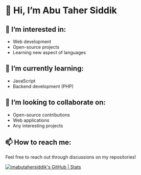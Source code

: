 # 👋 Hi, I’m Abu Taher Siddik
## 👀 I’m interested in:
- Web development
- Open-source projects
- Learning new aspect of languages

## 🌱 I’m currently learning:
- JavaScript
- Backend development (PHP)

## 💞️ I’m looking to collaborate on:
- Open-source contributions
- Web applications
- Any interesting projects

## 📫 How to reach me:
Feel free to reach out through discussions on my repositories!

[![imabutahersiddik's GitHub | Stats](https://stats.quira.sh/imabutahersiddik/github?theme=light)](https://quira.sh?utm_source=widgets&utm_campaign=imabutahersiddik)
